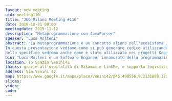 ```yaml
---
layout: new_meeting
uid: meeting116
title: "JUG Milano Meeting #116"
date: 2019-10-21 00:00
meetingdate: 2019-11-12
description: "Metaprogrammazione con JavaParser"
speaker: "Luca Molteni"
abstract: "La metaprogrammazione è un concetto alieno nell'ecosistema Java, ma senza dubbio molto potente.
In questa presentazione vediamo come si può generare codice utilizzando JavaParser e quali sono alcuni dei vantaggi, ad esempio per evitare la reflection.
Nello specifico vedremo anche come è stato utilizzato nei progetti Kogito e Drools di Red Hat."
bio: "Luca Molteni è un Software Engineer innamorato della programmazione funzionale da tanto tempo. Lavora in Red Hat su Drools"
location: lo Spazio Venini42
thanks: grazie all'ospitalità di Mikamai e LinkMe, e supporto logistico di Credimi
address: Via Venini 42
map: https://www.google.it/maps/place/Venini42/@45.490556,9.2131888,17z/data=!3m1!4b1!4m5!3m4!1s0x4786c6de20e6362f:0xc95afb6f555f4ed6!8m2!3d45.490556!4d9.2153775
slides: 
video: 
code:  
---
```

